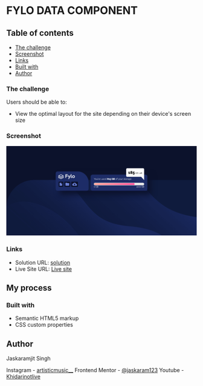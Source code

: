 # FYLO DATA COMPONENT

## Table of contents

  - [The challenge](#the-challenge)
  - [Screenshot](#screenshot)
  - [Links](#links)
  - [Built with](#built-with)
  - [Author](#author)

### The challenge

Users should be able to:

- View the optimal layout for the site depending on their device's screen size

### Screenshot
![screenshot](design\screenshot.png)

### Links

- Solution URL: [solution](https://www.frontendmentor.io/solutions/learned-about-progress-tag-in-html5-GzrFHVEvs)
- Live Site URL: [Live site](https://jaskaram123.github.io/fylodata/)

## My process

### Built with

- Semantic HTML5 markup
- CSS custom properties

## Author
Jaskaramjit Singh

Instagram - [artisticmusic__](https://www.instagram.com/artisticmusic__/)
Frontend Mentor - [@jaskaram123](https://www.frontendmentor.io/profile/jaskaram123)
Youtube - [Khidarinotlive](https://www.youtube.com/channel/UCfJJytAIVR4i4CIOoPxy2Gw)
